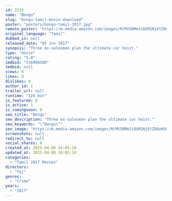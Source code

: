 ```yaml
---
id: 2235
name: "Bongu"
slug: "bongu-tamil-movie-download"
poster: "posters/bongu-tamil-2017.jpg"
remote_poster: "https://m.media-amazon.com/images/M/MV5BMmJiOGM1NjEtZDQxNS00ZWQ0LWIyNzMtZGIxMTQ2ZjRhNzkzXkEyXkFqcGdeQXVyNTM0MDc1ODE@._V1_SX300.jpg"
original_language: "Tamil"
dubbed_in: null
released_date: "02 Jun 2017"
synopsis: "Three ex-salesman plan the ultimate car heist."
type: "movie"
rating: "5.0"
imdbid: "tt6998580"
tmdbid: null
views: 0
likes: 0
dislikes: 0
author_id: 1
trailer_url: null
runtime: "124 min"
is_featured: 0
is_active: 1
is_comingsoon: 0
seo_title: "Bongu"
seo_description: "Three ex-salesman plan the ultimate car heist."
seo_keywords: "\"Bongu\""
seo_image: "https://m.media-amazon.com/images/M/MV5BMmJiOGM1NjEtZDQxNS00ZWQ0LWIyNzMtZGIxMTQ2ZjRhNzkzXkEyXkFqcGdeQXVyNTM0MDc1ODE@._V1_SX300.jpg"
screenshots: null
redirect_to: null
social_shares: 0
created_at: 2025-04-08 16:05:10
updated_at: 2025-04-08 16:05:10
categories:
  - "Tamil 2017 Movies"
directors:
  - "Taj"
genres:
  - "Crime"
years:
  - "2017"
---
```

